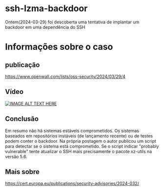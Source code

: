 
# ssh-lzma-backdoor

  

Ontem(2024-03-29) foi descoberta uma tentativa de implantar um backdoor em uma dependência do SSH

  

# Informações sobre o caso

  

## publicação

https://www.openwall.com/lists/oss-security/2024/03/29/4

  

## Vídeo

[![IMAGE ALT TEXT HERE](https://img.youtube.com/vi/jqjtNDtbDNI/0.jpg)](https://www.youtube.com/watch?v=jqjtNDtbDNI)

  

## Conclusão

  

Em resumo não há sistemas estáveis comprometidos. Os sistemas baseados em repositórios instáveis (de lançamento recente) ou de testes podem conter o backdoor. Na própria postagem o autor publicou um script para detectar se o sistema está comprometido. Se o script indicar "probably vulnerable" tente atualizar o SSH mais precisamente o pacote xz-utils na versão 5.6.


## Mais sobre

https://cert.europa.eu/publications/security-advisories/2024-032/

